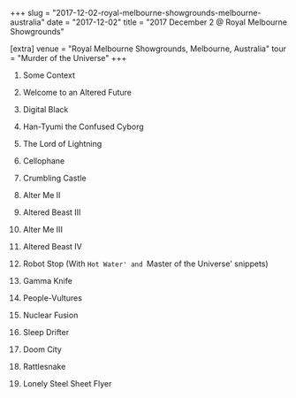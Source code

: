 +++
slug = "2017-12-02-royal-melbourne-showgrounds-melbourne-australia"
date = "2017-12-02"
title = "2017 December 2 @ Royal Melbourne Showgrounds"

[extra]
venue = "Royal Melbourne Showgrounds, Melbourne, Australia"
tour = "Murder of the Universe"
+++


 1. Some Context

 2. Welcome to an Altered Future

 3. Digital Black

 4. Han-Tyumi the Confused Cyborg

 5. The Lord of Lightning

 6. Cellophane

 7. Crumbling Castle

 8. Alter Me II

 9. Altered Beast III

10. Alter Me III

11. Altered Beast IV

12. Robot Stop
    (With `Hot Water' and `Master of the Universe' snippets)

13. Gamma Knife

14. People-Vultures

15. Nuclear Fusion

16. Sleep Drifter

17. Doom City

18. Rattlesnake

19. Lonely Steel Sheet Flyer


